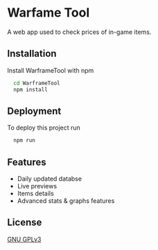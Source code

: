 # Warfame Tool

A web app used to check prices of in-game items.


## Installation

Install WarframeTool with npm

```bash
  cd WarframeTool
  npm install
```
    
## Deployment

To deploy this project run

```bash
  npm run
```


## Features

- Daily updated databse
- Live previews
- Items details
- Advanced stats & graphs features


## License

[GNU GPLv3](https://choosealicense.com/licenses/lgpl-3.0/)

